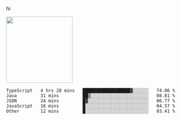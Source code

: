 hi

<img height="180em" src="https://github-readme-stats.vercel.app/api?username=AProductiveNerd&show_icons=true&hide_border=true&&count_private=true&include_all_commits=true" />

<!--START_SECTION:waka-->
```text
TypeScript   4 hrs 28 mins   ██████████████████▓░░░░░░   74.06 % 
Java         31 mins         ██▒░░░░░░░░░░░░░░░░░░░░░░   08.81 % 
JSON         24 mins         █▓░░░░░░░░░░░░░░░░░░░░░░░   06.77 % 
JavaScript   16 mins         █░░░░░░░░░░░░░░░░░░░░░░░░   04.57 % 
Other        12 mins         █░░░░░░░░░░░░░░░░░░░░░░░░   03.41 % 
```
<!--END_SECTION:waka-->
